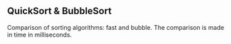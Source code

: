 ## QuickSort & BubbleSort

Comparison of sorting algorithms: fast and bubble.
The comparison is made in time in milliseconds.